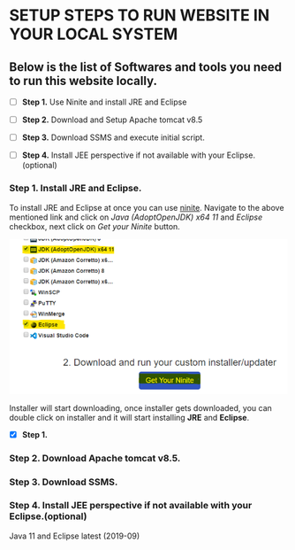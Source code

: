 # SETUP STEPS TO RUN WEBSITE IN YOUR LOCAL SYSTEM

  ## Below is the list of Softwares and tools you need to run this website locally.

   * [ ] **Step 1.** Use Ninite and install JRE and Eclipse

   * [ ] **Step 2.** Download and Setup Apache tomcat v8.5
  
   * [ ] **Step 3.** Download SSMS and execute initial script.
  
   * [ ] **Step 4.** Install JEE perspective if not available with your Eclipse.(optional)
  
  
  
  ### **Step 1.** Install JRE and Eclipse.
  
   To install JRE and Eclipse at once you can use [ninite](https://ninite.com/).
   Navigate to the above mentioned link and click on _Java (AdoptOpenJDK) x64 11_ and _Eclipse_ checkbox, next click on _Get your Ninite_     button.
  
   ![Ninite reference 1](documentImages/ninite1.png)
  
   Installer will start downloading, once installer gets downloaded, you can double click on installer and it will start installing **JRE** and **Eclipse**.
  
   * [x] **Step 1.**

### **Step 2.** Download Apache tomcat v8.5.
  
### **Step 3.** Download SSMS.
  
### **Step 4.** Install JEE perspective if not available with your Eclipse.(optional)
  
Java 11 and Eclipse latest (2019-09)
